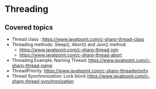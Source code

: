 # Threading 

## Covered topics 
- Thread class : https://www.javatpoint.com/c-sharp-thread-class
- Threading methods: Sleep(), Abort() and Join()  method: 
  - https://www.javatpoint.com/c-sharp-thread-join
  - https://www.javatpoint.com/c-sharp-thread-abort
- Threading Example: Naming Thread: https://www.javatpoint.com/c-sharp-thread-name
- ThreadPriority: https://www.javatpoint.com/c-sharp-threadpriority
- Thread Synchronization: Lock block https://www.javatpoint.com/c-sharp-thread-synchronization
